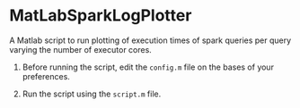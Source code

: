 # MatLabSparkLogPlotter
A Matlab script to run plotting of execution times of spark queries per query varying the number of executor cores.

1. Before running the script, edit the ```config.m``` file on the bases
of your preferences.

2. Run the script using the ```script.m``` file.
